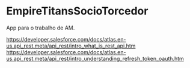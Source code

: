# EmpireTitansSocioTorcedor
App para o trabalho de AM.

https://developer.salesforce.com/docs/atlas.en-us.api_rest.meta/api_rest/intro_what_is_rest_api.htm
https://developer.salesforce.com/docs/atlas.en-us.api_rest.meta/api_rest/intro_understanding_refresh_token_oauth.htm
